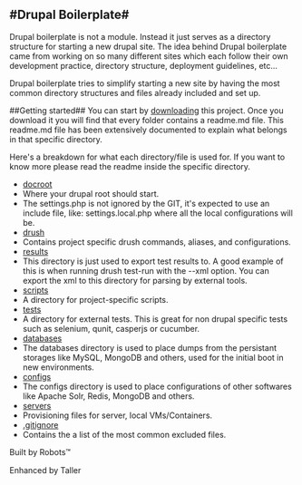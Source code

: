 #Drupal Boilerplate#
-

Drupal boilerplate is not a module. Instead it just serves as a directory structure for
starting a new drupal site. The idea behind Drupal boilerplate came from working on so many
different sites which each follow their own development practice, directory structure,
deployment guidelines, etc...

Drupal boilerplate tries to simplify starting a new site by having the most common
directory structures and files already included and set up.

##Getting started##
You can start by [downloading](https://github.com/TallerWebSolutions/drupal-boilerplate/zipball/master)
this project. Once you download it you will find that every folder contains a readme.md file.
This readme.md file has been extensively documented to explain what belongs
in that specific directory.

Here's a breakdown for what each directory/file is used for. If you want to know more please
read the readme inside the specific directory.

* [docroot](https://github.com/TallerWebSolutions/drupal-boilerplate/tree/master/docroot)
 * Where your drupal root should start.
 * The settings.php is not ignored by the GIT, it's expected to use an include file, like: settings.local.php
   where all the local configurations will be.
* [drush](https://github.com/TallerWebSolutions/drupal-boilerplate/tree/master/drush)
 * Contains project specific drush commands, aliases, and configurations.
* [results](https://github.com/TallerWebSolutions/drupal-boilerplate/tree/master/results)
 * This directory is just used to export test results to. A good example of this
   is when running drush test-run with the --xml option. You can export the xml
   to this directory for parsing by external tools.
* [scripts](https://github.com/TallerWebSolutions/drupal-boilerplate/tree/master/scripts)
 * A directory for project-specific scripts.
* [tests](https://github.com/TallerWebSolutions/drupal-boilerplate/tree/master/tests)
 * A directory for external tests. This is great for non drupal specific tests
 such as selenium, qunit, casperjs or cucumber.
* [databases](https://github.com/TallerWebSolutions/drupal-boilerplate/blob/master/databases)
 * The databases directory is used to place dumps from the persistant storages like MySQL,
 MongoDB and others, used for the initial boot in new environments.
* [configs](https://github.com/TallerWebSolutions/drupal-boilerplate/blob/master/configs)
 * The configs directory is used to place configurations of other softwares like Apache Solr, Redis, MongoDB and others.
 * [servers](https://github.com/TallerWebSolutions/drupal-boilerplate/blob/master/configs/servers)
  * Provisioning files for server, local VMs/Containers.
* [.gitignore](https://github.com/TallerWebSolutions/drupal-boilerplate/blob/master/.gitignore)
 * Contains the a list of the most common excluded files.

Built by Robots&trade;

Enhanced by Taller&#0153;
